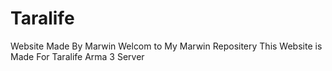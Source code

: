 # Taralife
Website Made By Marwin
Welcom to My Marwin Repositery
This Website is Made For Taralife Arma 3 Server
